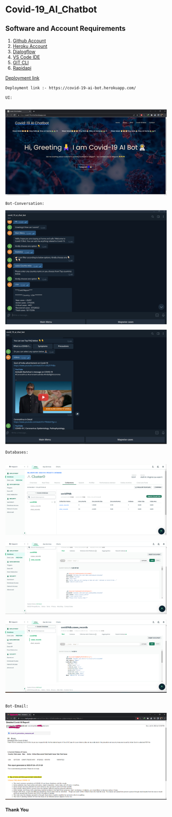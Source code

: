 # Covid-19_AI_Chatbot


## Software and Account Requirements 
1. [Github Account](https://github.com/)
2. [Heroku Account](https://id.heroku.com/login)
3. [Dialogflow](https://dialogflow.cloud.google.com/)
4. [VS Code IDE](https://code.visualstudio.com/download)
5. [GIT CLI](https://git-scm.com/downloads)
6. [Rapidapi](https://rapidapi.com/)


[Deployment link](https://covid-19-ai-bot.herokuapp.com/)


```
Deployment link :- https://covid-19-ai-bot.herokuapp.com/ 
```
```
UI:


```
![](img/covid-19_ss1.jpg)

```
Bot-Conversation:

```

![](img/chat_conv-ss2.png)

![](img/chat_conv-ss3.png)

```
Databases:


```
![](img/db-ss4.png)

![](img/chat-ss5.png)

![](img/cases-ss6.png)

```

Bot-Email:

```
![](img/email-ss3.png)

<h4>Thank You</h4>

